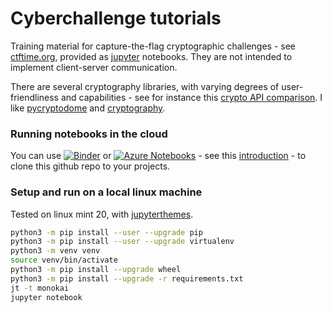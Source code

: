 # Cyberchallenge tutorials

Training material for capture-the-flag cryptographic challenges - see [ctftime.org](https://ctftime.org/), provided as [jupyter](https://jupyter-notebook.readthedocs.io/en/stable/index.html) notebooks. They are not intended to implement client-server communication.

There are several cryptography libraries, with varying degrees of user-friendliness and capabilities - see for instance this [crypto API comparison](https://www.cl.cam.ac.uk/~rja14/shb17/fahl.pdf). I like [pycryptodome](https://github.com/Legrandin/pycryptodome) and [cryptography](https://github.com/pyca/cryptography).

### Running notebooks in the cloud

You can use [![Binder](https://mybinder.org/badge_logo.svg)](https://gke.mybinder.org/v2/gh/caffeine-elemental/ctf-crypto-notes/master) or [![Azure Notebooks](https://notebooks.azure.com/launch.png)](https://notebooks.azure.com/import/gh/caffeine-elemental/ctf-crypto-notes) - see this [introduction](https://notebooks.azure.com/help/introduction) - to clone this github repo to your projects.

### Setup and run on a local linux machine

Tested on linux mint 20, with [jupyterthemes](https://github.com/dunovank/jupyter-themes).

```bash
python3 -m pip install --user --upgrade pip
python3 -m pip install --user --upgrade virtualenv
python3 -m venv venv
source venv/bin/activate
python3 -m pip install --upgrade wheel 
python3 -m pip install --upgrade -r requirements.txt
jt -t monokai
jupyter notebook
```


